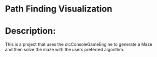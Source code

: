 # Path Finding Visualization

# Description:
This is a project that uses the olcConsoleGameEngine to generate a Maze and then solve the maze with the users preferred algorithm.


